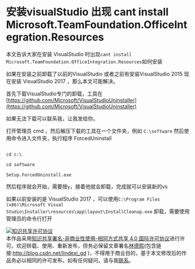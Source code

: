 
# 安装visualStudio 出现 cant install Microsoft.TeamFoundation.OfficeIntegration.Resources

本文告诉大家在安装 VisualStudio 时出现`cant install Microsoft.TeamFoundation.OfficeIntegration.Resources`如何安装

<!--more-->



<div id="toc"></div>

如果在安装之前卸载了以前的VisualStudio 或者之前有安装VisualStudio 2015 现在安装 VisualStudio 2017 ，那么本文可能解决。

首先下载VisualStudio专门的卸载，工具在[https://github.com/Microsoft/VisualStudioUninstaller](https://github.com/Microsoft/VisualStudioUninstaller)

如果无法下载可以联系我，让我发给你。

打开管理员 cmd ，然后解压下载的工具在一个文件夹，例如 `C:\software` 然后使用命令进入文件夹，执行程序 ForcedUninstall

```

cd c:\

cd software

Setup.ForcedUninstall.exe
```

然后程序就会开始，需要按`y`，接着他就会卸载，完成就可以安装新的vs

如果以前安装的是 VisualStudio 2017 ，可以使用`C:\Program Files (x86)\Microsoft Visual Studio\Installer\resources\app\layout\InstallCleanup.exe` 卸载，需要使用管理员的命令行打开




<a rel="license" href="http://creativecommons.org/licenses/by-nc-sa/4.0/"><img alt="知识共享许可协议" style="border-width:0" src="https://licensebuttons.net/l/by-nc-sa/4.0/88x31.png" /></a><br />本作品采用<a rel="license" href="http://creativecommons.org/licenses/by-nc-sa/4.0/">知识共享署名-非商业性使用-相同方式共享 4.0 国际许可协议</a>进行许可。欢迎转载、使用、重新发布，但务必保留文章署名[林德熙](http://blog.csdn.net/lindexi_gd)(包含链接:http://blog.csdn.net/lindexi_gd )，不得用于商业目的，基于本文修改后的作品务必以相同的许可发布。如有任何疑问，请与我[联系](mailto:lindexi_gd@163.com)。